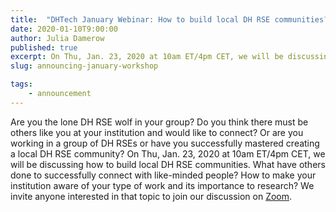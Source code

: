 ```yaml
---
title:  "DHTech January Webinar: How to build local DH RSE communities?"
date: 2020-01-10T9:00:00
author: Julia Damerow
published: true
excerpt: On Thu, Jan. 23, 2020 at 10am ET/4pm CET, we will be discussing how to build local DH RSE communities. We will talk about questions such as how you can go about finding like-minded people at your institution or area or what methods have people successfully applied to build a DH RSE community?
slug: announcing-january-workshop

tags:
    - announcement
---
```


Are you the lone DH RSE wolf in your group? Do you think there must be others like you at your institution and would like to connect? Or are you working in a group of DH RSEs or have you successfully mastered creating a local DH RSE community? On Thu, Jan. 23, 2020 at 10am ET/4pm CET, we will be discussing how to build local DH RSE communities. What have others done to successfully connect with like-minded people? How to make your institution aware of your type of work and its importance to research? We invite anyone interested in that topic to join our discussion on [Zoom](https://zoom.us/j/755179791).
